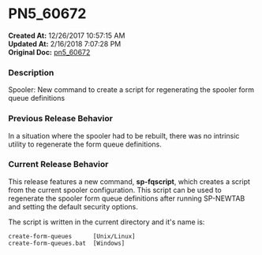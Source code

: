 # PN5_60672

**Created At:** 12/26/2017 10:57:15 AM  
**Updated At:** 2/16/2018 7:07:28 PM  
**Original Doc:** [pn5_60672](https://docs.jbase.com/release-notes/pn5_60672)  


### Description

Spooler: New command to create a script for regenerating the spooler form queue definitions



### Previous Release Behavior

In a situation where the spooler had to be rebuilt, there was no intrinsic utility to regenerate the form queue definitions.



### Current Release Behavior

This release features a new command, **sp-fqscript**, which creates a script from the current spooler configuration. This script can be used to regenerate the spooler form queue definitions after running SP-NEWTAB and setting the default security options.

The script is written in the current directory and it's name is:

```
create-form-queues      [Unix/Linux]
create-form-queues.bat  [Windows]
```
